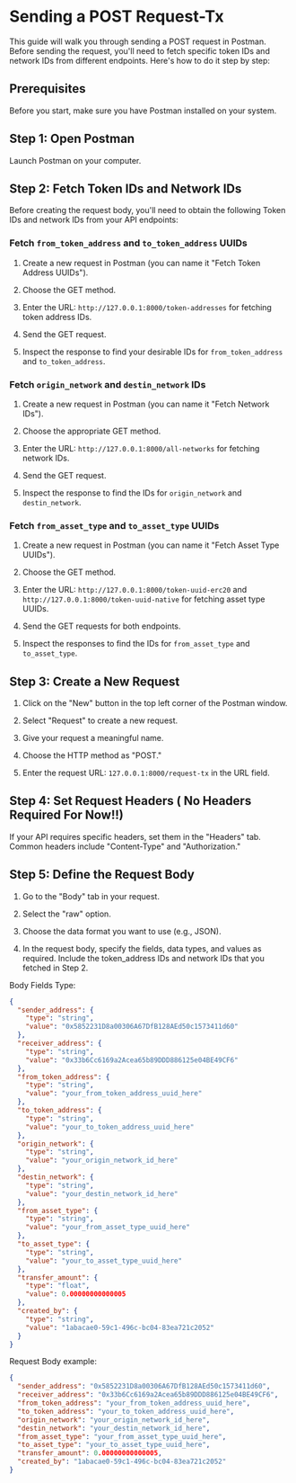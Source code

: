 # Sending a POST Request-Tx

This guide will walk you through sending a POST request in Postman. Before sending the request, you'll need to fetch specific token IDs and network IDs from different endpoints. Here's how to do it step by step:

## Prerequisites

Before you start, make sure you have Postman installed on your system.

## Step 1: Open Postman

Launch Postman on your computer.

## Step 2: Fetch Token IDs and Network IDs

Before creating the request body, you'll need to obtain the following Token IDs and network IDs from your API endpoints:

### Fetch `from_token_address` and `to_token_address` UUIDs

1. Create a new request in Postman (you can name it "Fetch Token Address UUIDs").

2. Choose the GET method.

3. Enter the URL: `http://127.0.0.1:8000/token-addresses` for fetching token address IDs.

4. Send the GET request.

5. Inspect the response to find your desirable IDs for `from_token_address` and `to_token_address`.

### Fetch `origin_network` and `destin_network` IDs

1. Create a new request in Postman (you can name it "Fetch Network IDs").

2. Choose the appropriate GET method.

3. Enter the URL: `http://127.0.0.1:8000/all-networks` for fetching network IDs.

4. Send the GET request.

5. Inspect the response to find the IDs for `origin_network` and `destin_network`.

### Fetch `from_asset_type` and `to_asset_type` UUIDs

1. Create a new request in Postman (you can name it "Fetch Asset Type UUIDs").

2. Choose the GET method.

3. Enter the URL: `http://127.0.0.1:8000/token-uuid-erc20` and `http://127.0.0.1:8000/token-uuid-native` for fetching asset type UUIDs.

4. Send the GET requests for both endpoints.

5. Inspect the responses to find the IDs for `from_asset_type` and `to_asset_type`.

## Step 3: Create a New Request

1. Click on the "New" button in the top left corner of the Postman window.

2. Select "Request" to create a new request.

3. Give your request a meaningful name.

4. Choose the HTTP method as "POST."

5. Enter the request URL: `127.0.0.1:8000/request-tx` in the URL field.

## Step 4: Set Request Headers ( No Headers Required For Now!!)

If your API requires specific headers, set them in the "Headers" tab. Common headers include "Content-Type" and "Authorization."

## Step 5: Define the Request Body

1. Go to the "Body" tab in your request.

2. Select the "raw" option.

3. Choose the data format you want to use (e.g., JSON).

4. In the request body, specify the fields, data types, and values as required. Include the token_address IDs and network IDs that you fetched in Step 2.

Body Fields Type:
```json
{
  "sender_address": {
    "type": "string",
    "value": "0x5852231D8a00306A67DfB128AEd50c1573411d60"
  },
  "receiver_address": {
    "type": "string",
    "value": "0x33b6Cc6169a2Acea65b89DDD886125e04BE49CF6"
  },
  "from_token_address": {
    "type": "string",
    "value": "your_from_token_address_uuid_here"
  },
  "to_token_address": {
    "type": "string",
    "value": "your_to_token_address_uuid_here"
  },
  "origin_network": {
    "type": "string",
    "value": "your_origin_network_id_here"
  },
  "destin_network": {
    "type": "string",
    "value": "your_destin_network_id_here"
  },
  "from_asset_type": {
    "type": "string",
    "value": "your_from_asset_type_uuid_here"
  },
  "to_asset_type": {
    "type": "string",
    "value": "your_to_asset_type_uuid_here"
  },
  "transfer_amount": {
    "type": "float",
    "value": 0.00000000000005
  },
  "created_by": {
    "type": "string",
    "value": "1abacae0-59c1-496c-bc04-83ea721c2052"
  }
}
```

Request Body example:

```json
{
  "sender_address": "0x5852231D8a00306A67DfB128AEd50c1573411d60",
  "receiver_address": "0x33b6Cc6169a2Acea65b89DDD886125e04BE49CF6",
  "from_token_address": "your_from_token_address_uuid_here",
  "to_token_address": "your_to_token_address_uuid_here",
  "origin_network": "your_origin_network_id_here",
  "destin_network": "your_destin_network_id_here",
  "from_asset_type": "your_from_asset_type_uuid_here",
  "to_asset_type": "your_to_asset_type_uuid_here",
  "transfer_amount": 0.00000000000005,
  "created_by": "1abacae0-59c1-496c-bc04-83ea721c2052"
}
```